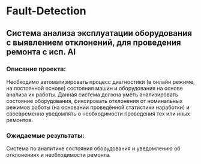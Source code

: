 # Fault-Detection  
## Система анализа эксплуатации оборудования с выявлением отклонений, для проведения ремонта с исп. AI  
### Описание проекта:  
Необходимо автоматизировать процесс диагностики (в онлайн режиме, на постоянной основе) состояния машин и оборудования на основе анализа их работы. Данная система должна уметь анализировать состояние оборудования, фиксировать отклонения от номинальных режимов работы (на основании проведённой статистики наработки) и своевременно уведомлять о необходимости проведения тех или иных ремонтов.  
### Ожидаемые результаты:  
Система по аналитике состояния оборудования и уведомлению об отклонениях и необходимости ремонта.  
